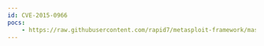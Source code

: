 ```yaml
---
id: CVE-2015-0966
pocs:
    - https://raw.githubusercontent.com/rapid7/metasploit-framework/master/modules/auxiliary/admin/http/arris_motorola_surfboard_backdoor_xss.rb
---
```

